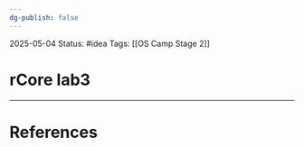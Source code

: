 ```yaml
---
dg-publish: false
---
```

2025-05-04
Status: #idea
Tags: [[OS Camp Stage 2]]

# rCore lab3


___
# References